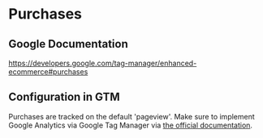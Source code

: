 # Purchases

## Google Documentation

https://developers.google.com/tag-manager/enhanced-ecommerce#purchases

## Configuration in GTM

Purchases are tracked on the default 'pageview'. Make sure to implement Google Analytics via Google Tag Manager via [the official documentation](https://support.google.com/analytics/answer/6163791).
